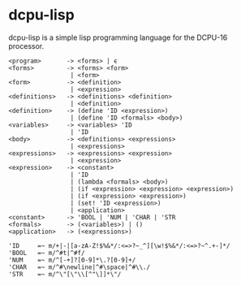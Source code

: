dcpu-lisp
=========

dcpu-lisp is a simple lisp programming language for the DCPU-16 processor.

	<program>       -> <forms> | ϵ
	<forms>         -> <forms> <form>
	                 | <form>
	<form>          -> <definition>
	                 | <expression>
	<definitions>   -> <definitions> <definition>
	                 | <definition>
	<definition>    -> (define 'ID <expression>)
	                 | (define 'ID <formals> <body>)
	<variables>     -> <variables> 'ID
	                 | 'ID
	<body>          -> <definitions> <expressions>
	                 | <expressions>
	<expressions>   -> <expressions> <expression>
	                 | <expression>
	<expression>    -> <constant>
	                 | 'ID
	                 | (lambda <formals> <body>)
	                 | (if <expression> <expression> <expression>)
	                 | (if <expression> <expression>)
	                 | (set! 'ID <expression>)
	                 | <application>
	<constant>      -> 'BOOL | 'NUM | 'CHAR | 'STR
	<formals>       -> (<variables>) | ()
	<application>   -> (<expressions>)

	'ID 	=~ m/+|-|[a-zA-Z!$%&*/:<=>?~_^][\w!$%&*/:<=>?~^.+-]*/
	'BOOL	=~ m/^#t|^#f/
	'NUM	=~ m/^[-+]?[0-9]*\.?[0-9]+/
	'CHAR	=~ m/^#\newline|^#\space|^#\\./
	'STR 	=~ m/^\"[\"\\[^"\]]*\"/
